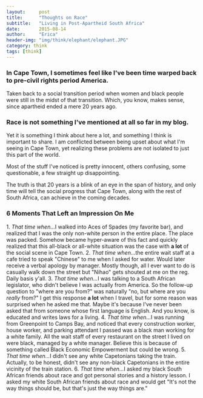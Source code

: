 ```yaml
---
layout:     post
title:      "Thoughts on Race"
subtitle:   "Living in Post-Apartheid South Africa"
date:       2015-08-14
author:     "Erica"
header-img: "img/think/elephant/elephant.JPG"
category: think
tags: [think]
---
```

<h3 class="section-heading">In Cape Town, I sometimes feel like I've been time warped back to pre-civil rights period America.</h3>

Taken back to a social transition period when women and black people were still in the midst of that transition. Which, you know, makes sense, since apartheid ended a mere 20 years ago.

<h3>Race is not something I've mentioned at all so far in my blog.</h3>

Yet it is something I think about here a lot, and something I think is important to share. I am conflicted between being upset about what I'm seeing in Cape Town, yet realizing these problems are not isolated to just this part of the world.

Most of the stuff I've noticed is pretty innocent, others confusing, some questionable, a few straight up disappointing. 

The truth is that 20 years is a blink of an eye in the span of history, and only time will tell the social progress that Cape Town, along with the rest of South Africa, can achieve in the coming decades.

<h3>6 Moments That Left an Impression On Me</h3>
1. <i>That time when...</i>I walked into Aces of Spades (my favorite bar), and realized that I was the only non-white person in the entire place. The place was packed. Somehow became hyper-aware of this fact and quickly realized that this all-black or all-white situation was the case with <b>a lot</b> of the social scene in Cape Town. 
2. <i>That time when...</i>the entire wait staff at a cafe tried to speak "Chinese" to me when I asked for water. Would later receive a verbal apology by manager. Mostly though, all I ever want to do is casually walk down the street but "Nihao" gets shouted at me on the reg. Daily basis y'all.
3. <i>That time when...</i>I was talking to a South African legislator, who didn't believe I was actually from America. So the follow-up question to "where are you from?" was naturally "no, but where are you <i>really</i> from?" I get this response <b>a lot</b> when I travel, but for some reason was surprised when he asked me that. Maybe it's because I've never been asked that from someone whose first language is English. And you know, is educated and writes laws for a living. 
4. <i>That time when...</i>I was running from Greenpoint to Camps Bay, and noticed that every construction worker, house worker, and parking attendant I passed was a black man working for a white family. All the wait staff of every restaurant on the street I lived on were black, managed by a white manager. Believe this is because of something called Black Economic Empowerment but could be wrong.
5. <i>That time when...</i>I didn't see any white Capetonians taking the train. Actually, to be honest, didn't see any non-black Capetonians in the entire vicinity of the train station.
6. <i>That time when...</i>I asked my black South African friends about race and got personal stories and a history lesson. I asked my white South African friends about race and would get "It's not the way things should be, but that's just the way things are."
